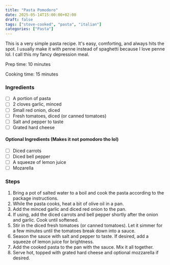 ```yaml
---
title: "Pasta Pomodoro"
date: 2025-05-14T15:00:00+02:00
draft: false
tags: ["stove-cooked", "pasta", "italian"]
categories: ["Pasta"]
---
```


This is a very simple pasta recipe. It's easy, comforting, and always hits the spot. I usually make it with penne instead of spaghetti because I love penne lol. I call this my fancy depression meal.

<div class="recipe" id="recipe">
Prep time: 10 minutes

Cooking time: 15 minutes

### Ingredients
- [ ] A portion of pasta
- [ ] 2 cloves garlic, minced
- [ ] Small red onion, diced
- [ ] Fresh tomatoes, diced (or canned tomatoes)
- [ ] Salt and pepper to taste
- [ ] Grated hard cheese

#### Optional Ingredients (Makes it not pomodoro tho lol)
- [ ] Diced carrots
- [ ] Diced bell pepper
- [ ] A squeeze of lemon juice
- [ ] Mozarella

### Steps
1. Bring a pot of salted water to a boil and cook the pasta according to the package instructions.
2. While the pasta cooks, heat a bit of olive oil in a pan.
3. Add the minced garlic and diced red onion to the pan.
4. If using, add the diced carrots and bell pepper shortly after the onion and garlic. Cook until softened.
5. Stir in the diced fresh tomatoes (or canned tomatoes). Let it simmer for a few minutes until the tomatoes break down into a sauce.
6. Season the sauce with salt and pepper to taste. If desired, add a squeeze of lemon juice for brightness.
7. Add the cooked pasta to the pan with the sauce. Mix it all together.
8. Serve hot, topped with grated hard cheese and optional mozzarella if desired.

</div>
